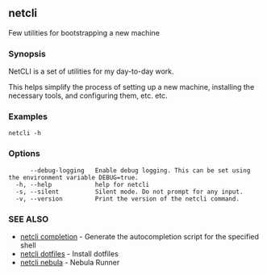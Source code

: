 ## netcli

Few utilities for bootstrapping a new machine

### Synopsis

NetCLI is a set of utilities for my day-to-day work.

This helps simplify the process of setting up a new machine, installing the necessary tools, and configuring them, etc. etc.

### Examples

```
netcli -h
```

### Options

```
      --debug-logging   Enable debug logging. This can be set using the environment variable DEBUG=true.
  -h, --help            help for netcli
  -s, --silent          Silent mode. Do not prompt for any input.
  -v, --version         Print the version of the netcli command.
```

### SEE ALSO

* [netcli completion](netcli_completion.md)	 - Generate the autocompletion script for the specified shell
* [netcli dotfiles](netcli_dotfiles.md)	 - Install dotfiles
* [netcli nebula](netcli_nebula.md)	 - Nebula Runner


